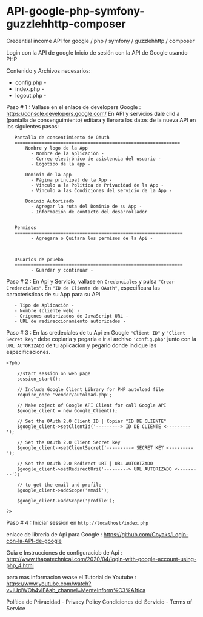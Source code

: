 # API-google-php-symfony-guzzlehhttp-composer
Credential income API for google / php / symfony / guzzlehhttp / composer

Login con la API de google
Inicio de sesión con la API de Google usando PHP

Contenido y Archivos necesarios:

- config.php -
- index.php -
- logout.php -

Paso # 1 : Vallase en el enlace de developers Google : https://console.developers.google.com/ En API y servicios dale clid a (pantalla de consenguimiento) editara y llenara los datos de la nueva API en los siguientes pasos:

       Pantalla de consentimiento de OAuth 
       =============================================================
           Nombre y logo de la App 
             - Nombre de la aplicación -
             - Correo electrónico de asistencia del usuario -
             - Logotipo de la app -
       
           Dominio de la app
             - Página principal de la App - 
             - Vinculo a la Politica de Privacidad de la App -
             - Vinculo a las Condiciones del servicio de la App -
       
           Dominio Autorizado 
             - Agregar la ruta del Dominio de su App -
             - Información de contacto del desarrollador
             
       
       Permisos
       ==============================================================
             - Agregara o Quitara los permisos de la Api -
             
             
             
       Usuarios de prueba
       ==============================================================
             - Guardar y continuar - 
             
Paso # 2 : En Api y Servicio, vallase en `Credenciales` y pulsa `"Crear Credenciales"`. En `"ID de Cliente de OAuth"`, especificara las caracteristicas de su App para su API

       - Tipo de Aplicación -
       - Nombre (cliente web) -
       - Orígenes autorizados de JavaScript URL -
       - URL de redireccionamiento autorizados -
       
Paso # 3 : En las credeciales de tu Api en Google `"Client ID"` y `"Client Secret key"` debe copiarla y pegarla e ir al archivo `'config.php'`
           junto con la `URL AUTORIZADO` de tu aplicacion y pegarlo donde indique las especificaciones.

    <?php

        //start session on web page
        session_start();

        // Include Google Client Library for PHP autoload file
        require_once 'vendor/autoload.php';

        // Make object of Google API Client for call Google API
        $google_client = new Google_Client();

        // Set the OAuth 2.0 Client ID | Copiar "ID DE CLIENTE"
        $google_client->setClientId('---------> ID DE CLIENTE <---------');

        // Set the OAuth 2.0 Client Secret key
        $google_client->setClientSecret('---------> SECRET KEY <---------');

        // Set the OAuth 2.0 Redirect URI | URL AUTORIZADO
        $google_client->setRedirectUri('---------> URL AUTORIZADO <---------');

        // to get the email and profile 
        $google_client->addScope('email');

        $google_client->addScope('profile');

    ?> 
    
Paso # 4 : Iniciar session en `http://localhost/index.php`
       
       
       
 
enlace de libreria de Api para Google : https://github.com/Coyaks/Login-con-la-API-de-google

Guia e Instrucciones de configuraciob de Api : http://www.thapatechnical.com/2020/04/login-with-google-account-using-php_4.html

para mas informacion vease el Tutorial de Youtube : https://www.youtube.com/watch?v=iUpiWOh4vlE&ab_channel=MenteInform%C3%A1tica

Política de Privacidad - Privacy Policy Condiciones del Servicio - Terms of Service
